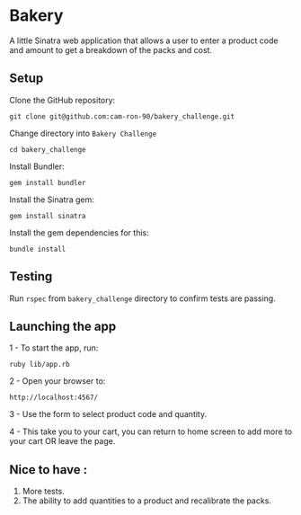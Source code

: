 # Bakery
A little Sinatra web application that allows a user to enter a product code and amount to get a breakdown of the packs and cost.

## Setup

Clone the GitHub repository:
```
git clone git@github.com:cam-ron-90/bakery_challenge.git
```
Change directory into `Bakery Challenge`
```
cd bakery_challenge
```

Install Bundler:

```
gem install bundler
```

Install the Sinatra gem:

```
gem install sinatra
```

Install the gem dependencies for this:

```
bundle install
```

## Testing

Run `rspec` from `bakery_challenge` directory to confirm tests are passing.

## Launching the app

1 - To start the app, run:
```
ruby lib/app.rb
```
2 - Open your browser to:
```
http://localhost:4567/
```
3 - Use the form to select product code and quantity.

4 - This take you to your cart, you can return to home screen to add more to your cart OR leave the page.

## Nice to have :

1. More tests.
2. The ability to add quantities to a product and recalibrate the packs.
